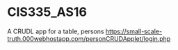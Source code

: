# CIS335_AS16
A CRUDL app for a table, persons
https://small-scale-truth.000webhostapp.com/personCRUDApplet/login.php
